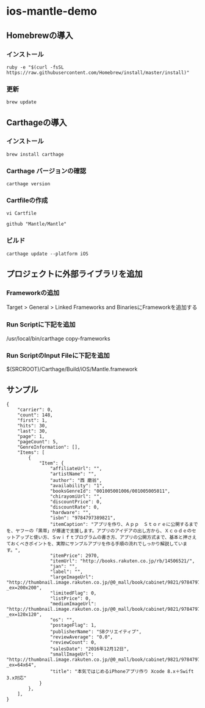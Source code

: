 # ios-mantle-demo

## Homebrewの導入

### インストール
```
ruby -e "$(curl -fsSL https://raw.githubusercontent.com/Homebrew/install/master/install)"
```

### 更新
```
brew update
```

## Carthageの導入

### インストール
```
brew install carthage
```

### Carthage バージョンの確認
```
carthage version
```

### Cartfileの作成
```
vi Cartfile
```

```
github "Mantle/Mantle"
```

### ビルド
```
carthage update --platform iOS
```

## プロジェクトに外部ライブラリを追加

### Frameworkの追加
Target > General > Linked Frameworks and BinariesにFrameworkを追加する

### Run Scriptに下記を追加
/usr/local/bin/carthage copy-frameworks

### Run ScriptのInput Fileに下記を追加
$(SRCROOT)/Carthage/Build/iOS/Mantle.framework


## サンプル

```
{
    "carrier": 0, 
    "count": 148, 
    "first": 1, 
    "hits": 30, 
    "last": 30, 
    "page": 1, 
    "pageCount": 5,
    "GenreInformation": [], 
    "Items": [
        {
            "Item": {
                "affiliateUrl": "", 
                "artistName": "", 
                "author": "西 磨翁", 
                "availability": "1", 
                "booksGenreId": "001005001006/001005005011", 
                "chirayomiUrl": "", 
                "discountPrice": 0, 
                "discountRate": 0, 
                "hardware": "", 
                "isbn": "9784797389821", 
                "itemCaption": "アプリを作り、Ａｐｐ　Ｓｔｏｒｅに公開するまでを、ヤフーの「黒帯」が爆速で支援します。アプリのアイデアの出し方から、Ｘｃｏｄｅのセットアップと使い方、Ｓｗｉｆｔプログラムの書き方、アプリの公開方式まで、基本と押さえておくべきポイントを、実際にサンプルアプリを作る手順の流れでしっかり解説しています。", 
                "itemPrice": 2970, 
                "itemUrl": "http://books.rakuten.co.jp/rb/14506521/", 
                "jan": "", 
                "label": "", 
                "largeImageUrl": "http://thumbnail.image.rakuten.co.jp/@0_mall/book/cabinet/9821/9784797389821.jpg?_ex=200x200", 
                "limitedFlag": 0, 
                "listPrice": 0, 
                "mediumImageUrl": "http://thumbnail.image.rakuten.co.jp/@0_mall/book/cabinet/9821/9784797389821.jpg?_ex=120x120", 
                "os": "", 
                "postageFlag": 1, 
                "publisherName": "SBクリエイティブ", 
                "reviewAverage": "0.0", 
                "reviewCount": 0, 
                "salesDate": "2016年12月12日", 
                "smallImageUrl": "http://thumbnail.image.rakuten.co.jp/@0_mall/book/cabinet/9821/9784797389821.jpg?_ex=64x64", 
                "title": "本気ではじめるiPhoneアプリ作り Xcode 8.x＋Swift 3.x対応"
            }
        },
    ], 
}
```
